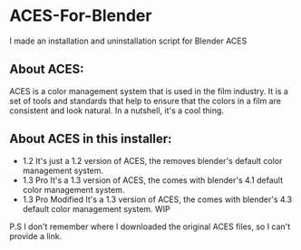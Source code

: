# ACES-For-Blender
I made an installation and uninstallation script for Blender ACES
## About ACES:
ACES is a color management system that is used in the film industry. It is a set of tools and standards that help to ensure that the colors in a film are consistent and look natural.
In a nutshell, it's a cool thing.

## About ACES in this installer:
 - 1.2
 It's just a 1.2 version of ACES, the removes blender's default color management system.
 - 1.3 Pro
 It's a 1.3 version of ACES, the comes with blender's 4.1 default color management system.
 - 1.3 Pro Modified
 It's a 1.3 version of ACES, the comes with blender's 4.3 default color management system. WIP

P.S I don't remember where I downloaded the original ACES files, so I can't provide a link.

